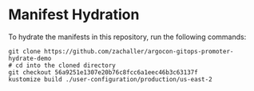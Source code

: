 # Manifest Hydration

To hydrate the manifests in this repository, run the following commands:

```shell
git clone https://github.com/zachaller/argocon-gitops-promoter-hydrate-demo
# cd into the cloned directory
git checkout 56a9251e1307e20b76c8fcc6a1eec46b3c63137f
kustomize build ./user-configuration/production/us-east-2
```
